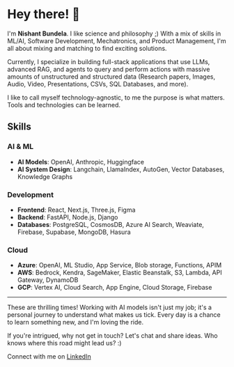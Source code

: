 # Hey there! 👋

I'm **Nishant Bundela**. I like science and philosophy ;) With a mix of skills in ML/AI, Software Development, Mechatronics, and Product Management, I'm all about mixing and matching to find exciting solutions.

Currently, I specialize in building full-stack applications that use LLMs, advanced RAG, and agents to query and perform actions with massive amounts of unstructured and structured data (Research papers, Images, Audio, Video, Presentations, CSVs, SQL Databases, and more).

I like to call myself technology-agnostic, to me the purpose is what matters. Tools and technologies can be learned.

## Skills

### AI & ML
- **AI Models**: OpenAI, Anthropic, Huggingface
- **AI System Design**: Langchain, LlamaIndex, AutoGen, Vector Databases, Knowledge Graphs

### Development
- **Frontend**: React, Next.js, Three.js, Figma
- **Backend**: FastAPI, Node.js, Django
- **Databases**: PostgreSQL, CosmosDB, Azure AI Search, Weaviate, Firebase, Supabase, MongoDB, Hasura

### Cloud
- **Azure**: OpenAI, ML Studio, App Service, Blob storage, Functions, APIM
- **AWS**: Bedrock, Kendra, SageMaker, Elastic Beanstalk, S3, Lambda, API Gateway, DynamoDB
- **GCP**: Vertex AI, Cloud Search, App Engine, Cloud Storage, Firebase

---

These are thrilling times! Working with AI models isn't just my job; it's a personal journey to understand what makes us tick. Every day is a chance to learn something new, and I'm loving the ride.

If you're intrigued, why not get in touch? Let's chat and share ideas. Who knows where this road might lead us? :)

Connect with me on [LinkedIn](https://www.linkedin.com/in/nishantbundela/)


<!--
**nishantbundela/nishantbundela** is a ✨ _special_ ✨ repository because its `README.md` (this file) appears on your GitHub profile.

Here are some ideas to get you started:

-  I’m currently working on ...
- 🌱 I’m currently learning ...
- 👯 I’m looking to collaborate on ...
- 🤔 I’m looking for help with ...
- 💬 Ask me about ...
- 📫 How to reach me: ...
- 😄 Pronouns: ...
- ⚡ Fun fact: ...
-->
